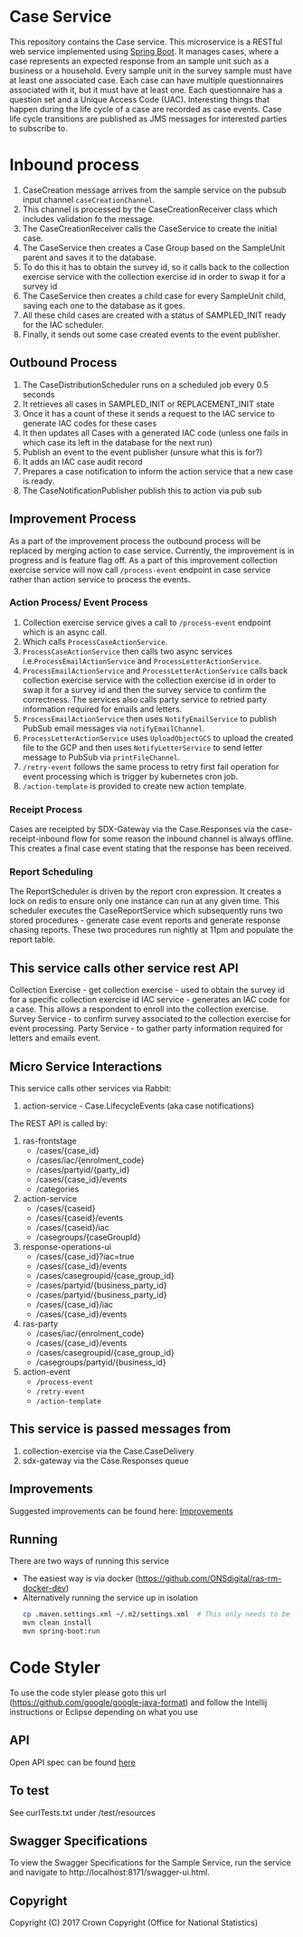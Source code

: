 # Case Service
This repository contains the Case service. This microservice is a RESTful web service implemented using [Spring Boot](http://projects.spring.io/spring-boot/). It manages cases, where a case represents an expected response from an sample unit such as a business or a household. Every sample unit in the survey sample must have at least one associated case. Each case can have multiple questionnaires associated with it, but it must have at least one. Each questionnaire has a question set and a Unique Access Code (UAC). Interesting things that happen during the life cycle of a case are recorded as case events. Case life cycle transitions are published as JMS messages for interested parties to subscribe to.


# Inbound process
   1. CaseCreation message arrives from the sample service on the pubsub input channel `caseCreationChannel`.
   2. This channel is processed by the CaseCreationReceiver class which includes validation fo the message.
   3. The CaseCreationReceiver calls the CaseService to create the initial case.
   4. The CaseService then creates a Case Group based on the SampleUnit parent and saves it to the database.
   5. To do this it has to obtain the survey id, so it calls back to the collection exercise service with the collection
      exercise id in order to swap it for a survey id
   6. The CaseService then creates a child case for every SampleUnit child, saving each one to the database as it goes.
   7. All these child cases are created with a status of SAMPLED_INIT ready for the IAC scheduler. 
   8. Finally, it sends out some case created events to the event publisher.

## Outbound Process

   1. The CaseDistributionScheduler runs on a scheduled job every 0.5 seconds 
   2. It retrieves all cases in SAMPLED_INIT or REPLACEMENT_INIT state
   3. Once it has a count of these it sends a request to the IAC service to generate IAC codes for these cases
   4. It then updates all Cases with a generated IAC code (unless one fails in which case its left in the database for the next run)
   5. Publish an event to the event publisher (unsure what this is for?) 
   6. It adds an IAC case audit record
   7. Prepares a case notification to inform the action service that a new case is ready.
   8. The CaseNotificationPublisher publish this to action via pub sub

## Improvement Process
   As a part of the improvement process the outbound process will be replaced by merging action to case service. 
   Currently, the improvement is in progress and is feature flag off. As a part of this improvement collection exercise
   service will now call `/process-event` endpoint in case service rather than action service to process the events.

### Action Process/ Event Process
   1. Collection exercise service gives a call to `/process-event` endpoint which is an async call.
   2. Which calls `ProcessCaseActionService`.
   3. `ProcessCaseActionService` then calls two async services i.e.`ProcessEmailActionService` and 
      `ProcessLetterActionService`.
   4. `ProcessEmailActionService` and `ProcessLetterActionService` calls back collection exercise service with the
       collection exercise id in order to swap it for a survey id and then the survey service to confirm the correctness.
       The services also calls party service to retried party information required for emails and letters.
   5. `ProcessEmailActionService` then uses `NotifyEmailService` to publish PubSub email messages via `notifyEmailChannel`.
   6. `ProcessLetterActionService` uses `UploadObjectGCS` to upload the created file to the GCP and then uses `NotifyLetterService`
       to send letter message to PubSub via `printFileChannel`.
   7. `/retry-event` follows the same process to retry first fail operation for event processing which is trigger by 
      kubernetes cron job.
   8. `/action-template` is provided to create new action template.
 

### Receipt Process
Cases are receipted by SDX-Gateway via the Case.Responses via the case-receipt-inbound flow for some reason
the inbound channel is always offline. This creates a final case event stating that the response has been received.

### Report Scheduling

The ReportScheduler is driven by the report cron expression. It creates a lock on redis to ensure only
one instance can run at any given time. This scheduler executes the CaseReportService which subsequently 
runs two stored procedures - generate case event reports and generate response chasing reports. These two
procedures run nightly at 11pm and populate the report table.  

## This service calls other service rest API

Collection Exercise - get collection exercise - used to obtain the survey id for a specific collection exercise id
IAC service - generates an IAC code for a case. This allows a respondent to enroll into the collection exercise.
Survey Service - to confirm survey associated to the collection exercise for event processing.
Party Service - to gather party information required for letters and emails event.

## Micro Service Interactions 
This service calls other services via Rabbit:

1. action-service - Case.LifecycleEvents (aka case notifications)

The REST API is called by:

1. ras-frontstage
    - /cases/{case_id}
    - /cases/iac/{enrolment_code}
    - /cases/partyid/{party_id}
    - /cases/{case_id}/events
    - /categories
2. action-service
    - /cases/{caseid}
    - /cases/{caseid}/events
    - /cases/{caseid}/iac
    - /casegroups/{caseGroupId}
3. response-operations-ui
    - /cases/{case_id}?iac=true
    - /cases/{case_id}/events
    - /cases/casegroupid/{case_group_id}
    - /cases/partyid/{business_party_id}
    - /cases/partyid/{business_party_id}
    - /cases/{case_id}/iac
    - /cases/{case_id}/events
4. ras-party
    - /cases/iac/{enrolment_code}
    - /cases/{case_id}/events
    - /cases/casegroupid/{case_group_id}
    - /casegroups/partyid/{business_id}
5. action-event
   - `/process-event`
   - `/retry-event`
   - `/action-template`

## This service is passed messages from
1. collection-exercise via the Case.CaseDelivery
1. sdx-gateway via the Case.Responses queue

## Improvements 
Suggested improvements can be found here:
[Improvements](IMPROVEMENTS.md)

## Running

There are two ways of running this service

* The easiest way is via docker (https://github.com/ONSdigital/ras-rm-docker-dev)
* Alternatively running the service up in isolation
    ```bash
    cp .maven.settings.xml ~/.m2/settings.xml  # This only needs to be done once to set up mavens settings file
    mvn clean install
    mvn spring-boot:run
    ```

# Code Styler
To use the code styler please goto this url (https://github.com/google/google-java-format) and follow the Intellij instructions or Eclipse depending on what you use

## API
Open API spec can be found [here](API.yaml)

## To test
See curlTests.txt under /test/resources

## Swagger Specifications
To view the Swagger Specifications for the Sample Service, run the service and navigate to http://localhost:8171/swagger-ui.html.

## Copyright
Copyright (C) 2017 Crown Copyright (Office for National Statistics) 
